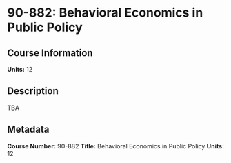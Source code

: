 # 90-882: Behavioral Economics in Public Policy

## Course Information

**Units:** 12

## Description

TBA

## Metadata

**Course Number:** 90-882
**Title:** Behavioral Economics in Public Policy
**Units:** 12
